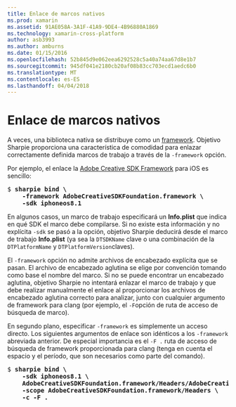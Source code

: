 ```yaml
---
title: Enlace de marcos nativos
ms.prod: xamarin
ms.assetid: 91AE058A-3A1F-41A9-9DE4-4B96880A1869
ms.technology: xamarin-cross-platform
author: asb3993
ms.author: amburns
ms.date: 01/15/2016
ms.openlocfilehash: 52b845d9e062eea6292528c5a40a74aa67d8e1b7
ms.sourcegitcommit: 945df041e2180cb20af08b83cc703ecd1aedc6b0
ms.translationtype: MT
ms.contentlocale: es-ES
ms.lasthandoff: 04/04/2018
---
```

# <a name="binding-native-frameworks"></a>Enlace de marcos nativos

A veces, una biblioteca nativa se distribuye como un [framework](https://developer.apple.com/library/mac/documentation/MacOSX/Conceptual/BPFrameworks/Concepts/WhatAreFrameworks.html). Objetivo Sharpie proporciona una característica de comodidad para enlazar correctamente definida marcos de trabajo a través de la `-framework` opción.

Por ejemplo, el enlace la [Adobe Creative SDK Framework](https://creativesdk.adobe.com/downloads.html) para iOS es sencillo:

<pre>$ <b>sharpie bind \
    -framework AdobeCreativeSDKFoundation.framework \
    -sdk iphoneos8.1</b></pre>

En algunos casos, un marco de trabajo especificará un **Info.plist** que indica en qué SDK el marco debe compilarse. Si no existe esta información y no explícita `-sdk` se pasó a la opción, objetivo Sharpie deducirá desde el marco de trabajo **Info.plist** (ya sea la `DTSDKName` clave o una combinación de la `DTPlatformName` y `DTPlatformVersion`claves).

El `-framework` opción no admite archivos de encabezado explícita que se pasan. El archivo de encabezado aglutina se elige por convención tomando como base el nombre del marco. Si no se puede encontrar un encabezado aglutina, objetivo Sharpie no intentará enlazar el marco de trabajo y que debe realizar manualmente el enlace al proporcionar los archivos de encabezado aglutina correcto para analizar, junto con cualquier argumento de framework para clang (por ejemplo, el `-F`opción de ruta de acceso de búsqueda de marco).

En segundo plano, especificar `-framework` es simplemente un acceso directo. Los siguientes argumentos de enlace son idénticos a los `-framework` abreviada anterior.
De especial importancia es el `-F .` ruta de acceso de búsqueda de framework proporcionada para clang (tenga en cuenta el espacio y el período, que son necesarios como parte del comando).

<pre>$ <b>sharpie bind \
    -sdk iphoneos8.1 \
    AdobeCreativeSDKFoundation.framework/Headers/AdobeCreativeSDKFoundation.h \
    -scope AdobeCreativeSDKFoundation.framework/Headers \
    -c -F .</b></pre>

